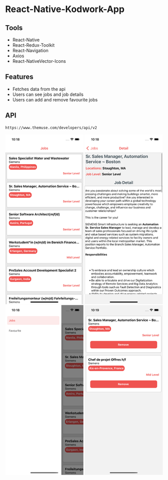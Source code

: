 #   React-Native-Kodwork-App

##  Tools
*   React-Native
*   React-Redux-Toolkit
*   React-Navigation
*   Axios
*   React-NativeVector-Icons

##  Features
*   Fetches data from the api
*   Users can see jobs and job details
*   Users can add and remove favourite jobs

##  API
```
https://www.themuse.com/developers/api/v2
```

<div>
    <img src='./src/img/1.png' width='250px'/>
    <img src='./src/img/2.png' width='250px'/>
    <img src='./src/img/3.png' width='250px'/>
    <img src='./src/img/4.png' width='250px'/>
</div>

